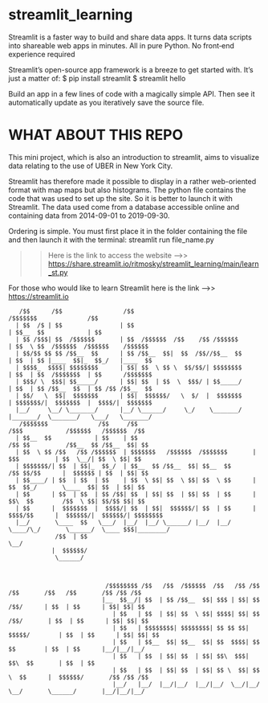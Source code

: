 # streamlit_learning



Streamlit is a faster way to build and share data apps.
It turns data scripts into shareable web apps in minutes. All in pure Python. No front‑end experience required

Streamlit’s open-source app framework is a breeze to get started with. It’s just a matter of:
$ pip install streamlit
$ streamlit hello

Build an app in a few lines of code with a magically simple API. Then see it automatically update as you iteratively save the source file.



# WHAT ABOUT THIS REPO


This mini project, which is also an introduction to streamlit, aims to visualize data relating to the use of UBER in New York City.

Streamlit has therefore made it possible to display in a rather web-oriented format with map maps but also histograms.
The python file contains the code that was used to set up the site. So it is better to launch it with Streamlit. The data used come from a database accessible online and containing data from 2014-09-01 to 2019-09-30.

Ordering is simple. You must first place it in the folder containing the file and then launch it with the terminal: streamlit run file_name.py





>> Here is the link to access the website  -->>  https://share.streamlit.io/ritmosky/streamlit_learning/main/learn_st.py





For those who would like to learn Streamlit here is the link -->> https://streamlit.io











       /$$      /$$                 /$$                                     /$$$$$$$              /$$                 
      | $$  /$ | $$                | $$                                    | $$__  $$            | $$                 
      | $$ /$$$| $$  /$$$$$$       | $$  /$$$$$$  /$$    /$$ /$$$$$$       | $$  \ $$  /$$$$$$  /$$$$$$    /$$$$$$    
      | $$/$$ $$ $$ /$$__  $$      | $$ /$$__  $$|  $$  /$$//$$__  $$      | $$  | $$ |____  $$|_  $$_/   |____  $$   
      | $$$$_  $$$$| $$$$$$$$      | $$| $$  \ $$ \  $$/$$/| $$$$$$$$      | $$  | $$  /$$$$$$$  | $$      /$$$$$$$   
      | $$$/ \  $$$| $$_____/      | $$| $$  | $$  \  $$$/ | $$_____/      | $$  | $$ /$$__  $$  | $$ /$$ /$$__  $$   
      | $$/   \  $$|  $$$$$$$      | $$|  $$$$$$/   \  $/  |  $$$$$$$      | $$$$$$$/|  $$$$$$$  |  $$$$/|  $$$$$$$   
      |__/     \__/ \_______/      |__/ \______/     \_/    \_______/      |_______/  \_______/   \___/   \_______/   
       /$$$$$$$              /$$     /$$                                  /$$$            /$$$$$$   /$$$$$$  /$$      
      | $$__  $$            | $$    | $$                                 /$$ $$          /$$__  $$ /$$__  $$| $$      
      | $$  \ $$ /$$   /$$ /$$$$$$  | $$$$$$$   /$$$$$$  /$$$$$$$       |  $$$          | $$  \__/| $$  \ $$| $$      
      | $$$$$$$/| $$  | $$|_  $$_/  | $$__  $$ /$$__  $$| $$__  $$       /$$ $$/$$      |  $$$$$$ | $$  | $$| $$      
      | $$____/ | $$  | $$  | $$    | $$  \ $$| $$  \ $$| $$  \ $$      | $$  $$_/       \____  $$| $$  | $$| $$      
      | $$      | $$  | $$  | $$ /$$| $$  | $$| $$  | $$| $$  | $$      | $$\  $$        /$$  \ $$| $$/$$ $$| $$      
      | $$      |  $$$$$$$  |  $$$$/| $$  | $$|  $$$$$$/| $$  | $$      |  $$$$/$$      |  $$$$$$/|  $$$$$$/| $$$$$$$$
      |__/       \____  $$   \___/  |__/  |__/ \______/ |__/  |__/       \____/\_/       \______/  \____ $$$|________/
                 /$$  | $$                                                                              \__/          
                |  $$$$$$/                                                                                            
                 \______/                                                                                             
                                                                                                  
                                                                                                                                   

                               /$$$$$$$$ /$$   /$$  /$$$$$$  /$$   /$$ /$$   /$$       /$$   /$$       /$$ /$$ /$$
                              |__  $$__/| $$  | $$ /$$__  $$| $$$ | $$| $$  /$$/      | $$  | $$      | $$| $$| $$
                                 | $$   | $$  | $$| $$  \ $$| $$$$| $$| $$ /$$/       | $$  | $$      | $$| $$| $$
                                 | $$   | $$$$$$$$| $$$$$$$$| $$ $$ $$| $$$$$/        | $$  | $$      | $$| $$| $$
                                 | $$   | $$__  $$| $$__  $$| $$  $$$$| $$  $$        | $$  | $$      |__/|__/|__/
                                 | $$   | $$  | $$| $$  | $$| $$\  $$$| $$\  $$       | $$  | $$                  
                                 | $$   | $$  | $$| $$  | $$| $$ \  $$| $$ \  $$      |  $$$$$$/       /$$ /$$ /$$
                                 |__/   |__/  |__/|__/  |__/|__/  \__/|__/  \__/       \______/       |__/|__/|__/
